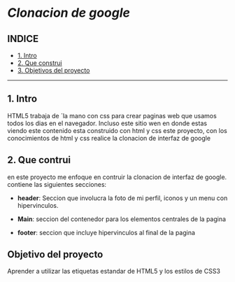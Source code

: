 # *Clonacion de google*

## INDICE

* [1. Intro](https://github.com/BeelzAnn/clonacion.de.google/blob/main/README.md#1-intro)
* [2. Que construi](https://github.com/BeelzAnn/clonacion.de.google/edit/main/README.md#2-que-contrui)
* [3. Objetivos del proyecto](https://github.com/BeelzAnn/clonacion.de.google/edit/main/README.md#2-que-contrui)

****

## 1. Intro
HTML5 trabaja de ´la mano con css para crear paginas web que usamos todos los dias en el navegador. Incluso este sitio wen en donde estas viendo este contenido esta construido con html y css
este proyecto, con los conocimientos de html y css realice la clonacion de interfaz de google

## 2. Que contrui
en este proyecto me enfoque en contruir la clonacion de interfaz de google. contiene las siguientes secciones:

* **header**: Seccion que involucra la foto de mi perfil, iconos y un menu con hipervinculos.

* **Main**: seccion del contenedor para los elementos centrales de la pagina

* **footer**: seccion que incluye hipervinculos al final de la pagina


## Objetivo del proyecto 
Aprender a utilizar las etiquetas estandar de HTML5 y los estilos de CSS3
